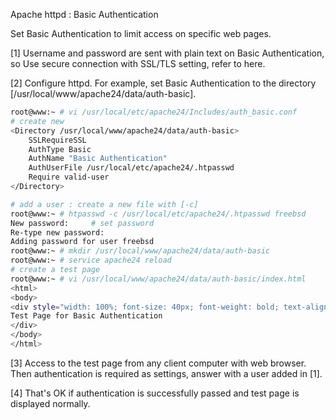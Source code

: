 Apache httpd : Basic Authentication
 	
Set Basic Authentication to limit access on specific web pages.

[1]	Username and password are sent with plain text on Basic Authentication, so Use secure connection with SSL/TLS setting, refer to here.

[2]	Configure httpd. For example, set Basic Authentication to the directory [/usr/local/www/apache24/data/auth-basic].
```sh
root@www:~ # vi /usr/local/etc/apache24/Includes/auth_basic.conf
# create new
<Directory /usr/local/www/apache24/data/auth-basic>
    SSLRequireSSL
    AuthType Basic
    AuthName "Basic Authentication"
    AuthUserFile /usr/local/etc/apache24/.htpasswd
    Require valid-user
</Directory> 

# add a user : create a new file with [-c]
root@www:~ # htpasswd -c /usr/local/etc/apache24/.htpasswd freebsd
New password:     # set password
Re-type new password:
Adding password for user freebsd
root@www:~ # mkdir /usr/local/www/apache24/data/auth-basic
root@www:~ # service apache24 reload
# create a test page
root@www:~ # vi /usr/local/www/apache24/data/auth-basic/index.html
<html>
<body>
<div style="width: 100%; font-size: 40px; font-weight: bold; text-align: center;">
Test Page for Basic Authentication
</div>
</body>
</html>
```
[3]	Access to the test page from any client computer with web browser. Then authentication is required as settings, answer with a user added in [1].

[4]	That's OK if authentication is successfully passed and test page is displayed normally.
